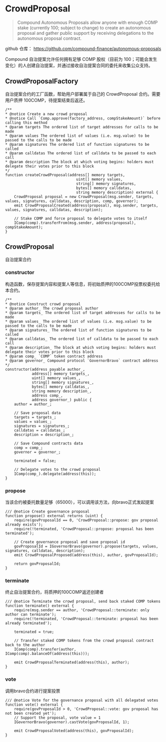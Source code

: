# CrowdProposal

> Compound Autonomous Proposals allow anyone with enough COMP stake (currently 100; subject to change) to create an autonomous proposal and gather public support by receiving delegations to the autonomous proposal contract.

github 仓库： <https://github.com/compound-finance/autonomous-proposals>

Compound 自治提案允许任何拥有足够 COMP 股权（目前为 100；可能会发生变化）的人创建自治提案，并通过接收自治提案合同的委托来收集公众支持。

## CrowdProposalFactory

自治提案合约的工厂函数，帮助用户部署属于自己的 CrowdProposal 合约。需要用户质押 100COMP，待提案结束后返还。

```solidity
/**
* @notice Create a new crowd proposal
* @notice Call `Comp.approve(factory_address, compStakeAmount)` before calling this method
* @param targets The ordered list of target addresses for calls to be made
* @param values The ordered list of values (i.e. msg.value) to be passed to the calls to be made
* @param signatures The ordered list of function signatures to be called
* @param calldatas The ordered list of calldata to be passed to each call
* @param description The block at which voting begins: holders must delegate their votes prior to this block
*/
function createCrowdProposal(address[] memory targets,
                                uint[] memory values,
                                string[] memory signatures,
                                bytes[] memory calldatas,
                                string memory description) external {
    CrowdProposal proposal = new CrowdProposal(msg.sender, targets, values, signatures, calldatas, description, comp, governor);
    emit CrowdProposalCreated(address(proposal), msg.sender, targets, values, signatures, calldatas, description);

    // Stake COMP and force proposal to delegate votes to itself
    IComp(comp).transferFrom(msg.sender, address(proposal), compStakeAmount);
}
```

## CrowdProposal

自治提案合约

### constructor

构造函数，保存提案内容和提案人等信息，将初始质押的100COMP投票权委托给本合约。

```solidity
/**
* @notice Construct crowd proposal
* @param author_ The crowd proposal author
* @param targets_ The ordered list of target addresses for calls to be made
* @param values_ The ordered list of values (i.e. msg.value) to be passed to the calls to be made
* @param signatures_ The ordered list of function signatures to be called
* @param calldatas_ The ordered list of calldata to be passed to each call
* @param description_ The block at which voting begins: holders must delegate their votes prior to this block
* @param comp_ `COMP` token contract address
* @param governor_ Compound protocol `GovernorBravo` contract address
*/
constructor(address payable author_,
            address[] memory targets_,
            uint[] memory values_,
            string[] memory signatures_,
            bytes[] memory calldatas_,
            string memory description_,
            address comp_,
            address governor_) public {
    author = author_;

    // Save proposal data
    targets = targets_;
    values = values_;
    signatures = signatures_;
    calldatas = calldatas_;
    description = description_;

    // Save Compound contracts data
    comp = comp_;
    governor = governor_;

    terminated = false;

    // Delegate votes to the crowd proposal
    IComp(comp_).delegate(address(this));
}
```

### propose

当该合约被委托数量足够（65000），可以调用该方法，向bravo正式发起提案

```solidity
/// @notice Create governance proposal
function propose() external returns (uint) {
    require(govProposalId == 0, 'CrowdProposal::propose: gov proposal already exists');
    require(!terminated, 'CrowdProposal::propose: proposal has been terminated');

    // Create governance proposal and save proposal id
    govProposalId = IGovernorBravo(governor).propose(targets, values, signatures, calldatas, description);
    emit CrowdProposalProposed(address(this), author, govProposalId);

    return govProposalId;
}
```

### terminate

终止自治提案合约，将质押的100COMP返还创建者

```solidity
/// @notice Terminate the crowd proposal, send back staked COMP tokens
function terminate() external {
    require(msg.sender == author, 'CrowdProposal::terminate: only author can terminate');
    require(!terminated, 'CrowdProposal::terminate: proposal has been already terminated');

    terminated = true;

    // Transfer staked COMP tokens from the crowd proposal contract back to the author
    IComp(comp).transfer(author, IComp(comp).balanceOf(address(this)));

    emit CrowdProposalTerminated(address(this), author);
}
```

### vote

调用bravo合约进行提案投票

```solidity
/// @notice Vote for the governance proposal with all delegated votes
function vote() external {
    require(govProposalId > 0, 'CrowdProposal::vote: gov proposal has not been created yet');
    // Support the proposal, vote value = 1
    IGovernorBravo(governor).castVote(govProposalId, 1);

    emit CrowdProposalVoted(address(this), govProposalId);
}
```